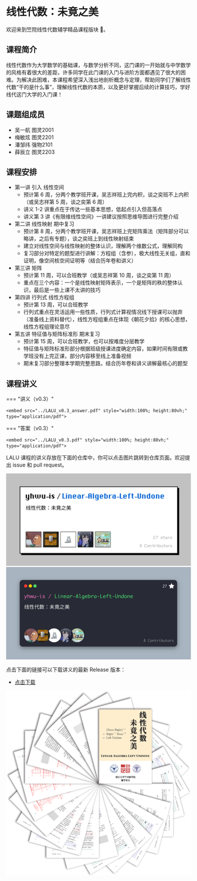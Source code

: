 # 线性代数：未竟之美

欢迎来到竺院线性代数辅学精品课程版块 🤗。

## 课程简介

线性代数作为大学数学的基础课，与数学分析不同，这门课的一开始就与中学数学的风格有着很大的差距，许多同学在此门课的入门与进阶方面都遇见了很大的困难。为解决此困难，本课程希望深入浅出地剖析概念与定理，帮助同学们了解线性代数“干的是什么事”，理解线性代数的本质，以及更好掌握后续的计算技巧，学好线代这门大学的入门课！

## 课题组成员

-   吴一航 图灵2001
-   梅敏炫 图灵2201
-   潘邹纬 强物2101
-   薛辰立 图灵2203

## 课程安排

-   第一讲 引入 线性空间
    -   预计第 6 周，分两个教学班开课，吴志祥班上完内积，谈之奕班不上内积（或吴志祥第 5 周，谈之奕第 6 周）
    -   讲义 1-2 讲重点在于传达一些基本思想，低起点引入但高落点
    -   讲义第 3 讲《有限维线性空间》一讲建议按照思维导图进行完整介绍
-   第二讲 线性映射 期中复习
    -   预计第 8 周，分两个教学班开课，吴志祥班上完矩阵乘法（矩阵部分可以略讲，之后有专题），谈之奕班上到线性映射结束
    -   建立对线性空间与线性映射的整体认识，理解两个维数公式，理解同构
    -   复习部分对特定的题型进行讲解：方程组（含参），极大线性无关组，直和证明，像空间核空间证明等（结合历年卷和讲义）
-   第三讲 矩阵
    -   预计第 11 周，可以合班教学（或吴志祥第 10 周，谈之奕第 11 周）
    -   重点在三个内容：一个是线性映射矩阵表示，一个是矩阵的秩的整体认识，最后是一些上课不太讲的技巧
-   第四讲 行列式 线性方程组
    -   预计第 13 周，可以合班教学
    -   行列式重点在灵活运用一些性质，行列式计算视情况线下授课可以抛弃（准备线上资料替代），线性方程组重点在体现《朝花夕拾》的核心思想，线性方程组理论意尽
-   第五讲 特征值与矩阵标准形 期末复习
    -   预计第 15 周，可以合班教学，也可以按难度分层教学
    -   特征值与矩阵标准形部分根据班级授课进度确定内容，如果时间有限或教学班没有上完正课，部分内容移至线上准备视频
    -   期末复习部分整理本学期完整思路，结合历年卷和讲义讲解最核心的题型

## 课程讲义

<!-- prettier-ignore-start -->
=== "讲义（v0.3）"

    <embed src="../LALU_v0.3_answer.pdf" style="width:100%; height:80vh;" type="application/pdf"> 
    
=== "答案（v0.3）"
    
    <embed src="../LALU_v0.3.pdf" style="width:100%; height:80vh;" type="application/pdf"> 
    
<!-- prettier-ignore-end -->

LALU 课程的讲义存放在下面的仓库中，你可以点击图片跳转到仓库页面。欢迎提出 issue 和 pull request。

[![](graph/pixel.jpg#only-light)![](graph/code.jpg#only-dark)](https://github.com/yhwu-is/Linear-Algebra-Left-Undone/)

点击下面的链接可以下载讲义的最新 Release 版本：

- [点击下载](https://github.com/yhwu-is/Linear-Algebra-Left-Undone/releases/latest/download/LALU.pdf)

![](graph/lalu.png)

<!--<iframe src="https://docs.google.com/gview?url=https://github.com/yhwu-is/Linear-Algebra-Left-Undone/releases/latest/download/LALU.pdf&embedded=true" 
style="width:100%; height:1000px;" frameborder="0"></iframe>-->

